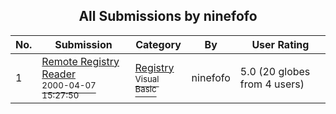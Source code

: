 ﻿<div align="center">

## All Submissions by ninefofo

</div>

No.  | Submission | Category | By   | User Rating
---- | ---------- | -------- | ---- | -----------
1 | [Remote Registry Reader<br /><sup>2000-04-07 15:27:50</sup>](https://github.com/Planet-Source-Code/ninefofo-remote-registry-reader__1-7100) | [Registry<br /><sup>Visual Basic</sup>](../ByCategory/registry__1-36.md) | ninefofo | 5.0 (20 globes from 4 users)
